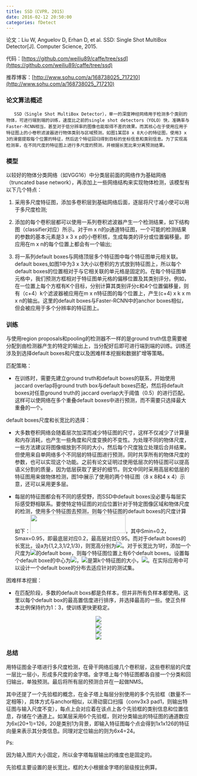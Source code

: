 ```yaml
---
title: SSD（CVPR，2015）
date: 2016-02-12 20:50:00
categories: fDetect
---
```


<script type="text/javascript" src="http://cdn.mathjax.org/mathjax/latest/MathJax.js?config=default"></script>

论文：Liu W, Anguelov D, Erhan D, et al. SSD: Single Shot MultiBox Detector[J]. Computer Science, 2015.

代码：[https://github.com/weiliu89/caffe/tree/ssd](https://github.com/weiliu89/caffe/tree/ssd)

推荐博客：[http://www.sohu.com/a/168738025_717210](http://www.sohu.com/a/168738025_717210)

### 论文算法概述

       SSD（Single Shot MultiBox Detector），单一的深度神经网络用于检测多个类别的物体，可进行端到端的训练，速度比之前的single shot detectors（YOLO）快，准确率与Faster-RCNN相当，甚至对于低分辨率的图像也能取得不差的效果。而其核心在于使用应用于特征图上的小卷积滤波器进行物体类别与区域预测，如图1某层8 x 8大小的特征图，使用3 x 3的滑窗提取每个位置的特征，然后这个特征回归得到目标的坐标信息和类别信息。为了实现高检测率，在不同尺度的特征图上进行多尺度的预测，并根据长宽比来分离预测结果。

### 模型

   以较好的物体分类网络（如VGG16）中分类层前面的网络作为基础网络（truncated base network），再添加上一些网络结构来实现物体检测，该模型有以下几个特点：

1. 采用多尺度特征图，添加多卷积层到基础网络后面，逐层将尺寸减小使可以用于多尺度检测;

2. 添加的每个卷积层都可以使用一系列卷积滤波器产生一个检测结果，如下结构图（classifier对应）所示。对于m x n的p通道特征图，一个可能的检测结果的参数的基本元素是3 x 3 x p的小卷积核，生成每类的评分或位置偏移量。即应用在m x n的每个位置上都会有一个输出;

3. 将一系列default boxes与网络顶层多个特征图中每个特征图单元相关联。default boxes,如图1中为3 x 3大小以卷积的方式放到特征图上，所以每个default boxes的位置相对于与它相关联的单元格是固定的。在每个特征图单元格中，我们预测方框相对于特征图单元格的偏移位置及其类别评分。例如，在一位置上每个方框有K个目标，分别计算其类别评分c和4个位置偏移量，则有（c+4）k个滤波器被应用在m x n特征图的每个位置上，产生(c+4) x k x m x n的输出。这里的default boxes与Faster-RCNN中的anchor boxes相似，但会被应用于多个分辨率的特征图上。

### 训练

   与使用region proposals和pooling的检测器不一样的是ground truth信息需要被分配到由检测器产生的特定的输出上，当分配好后即可进行端到端的训练。训练还涉及到选择default boxes和尺度以及困难样本挖掘和数据扩增等策略。

匹配策略：

* 在训练时，需要先建立ground truth和default boxes的联系，开始使用jaccard overlap将ground truth box与default boxes匹配，然后将default boxes对任意ground truth的 jaccard overlap大于阈值（0.5）的进行匹配。这样可以使网络在多个重叠default boxes中进行预测，而不需要只选择最大重叠的一个。

default boxes尺度和长宽比的选择：

* 大多数卷积网络会随着层次加深而减少特征图的尺寸，这样不仅减少了计算量和内存消耗，也产生一些角度和尺度变换的不变性。为处理不同的物体尺度，一些方法建议将图像缩放到不同的大小，然后每个尺度独立处理后合并结果。但使用来自单网络多个不同层的特征图进行预测，同时共享所有的物体尺度的参数，也可以实现这个功能。之前有论文证明过使用低层次的特征图可以提高语义分割的质量，因为低层获取了更好的细节。则文中同时采用高层和低层的特征图用来做物体检测，图1中展示了使用的两个特征图（8 x 8和4 x 4）示意，还可以采用更多层。

* 每层的特征图都会有不同的感受野，而SSD中default boxes没必要与每层实际感受野相联系。要使特定特征图的对应位置针对于特定图像区域和物体尺度的检测，使用多个特征图去预测，则每个特征图的default boxes的尺度计算如下：<img src="{{ site.baseurl }}/images/pdDetect/ssd_g1.png" height="50" width="260">，其中Smin=0.2，Smax=0.95，即最底层对应0.2，最高层对应0.95。而对于default boxes的长宽比，设a为{1,2,3,1/2,1/3}，则宽高分别为<img src="http://latex.codecogs.com/gif.latex? w_k^a  = s_k \sqrt a ,\;\;h_k^a  = s_k /\sqrt a "/>。对于长宽比为1时，添加一个尺度为<img src="http://latex.codecogs.com/gif.latex? s'_k  = \sqrt {s_k s_k  + 1}"/>的default boxe，则每个特征图位置上有6个default boxes。设置每个default boxe的中心为<img src="{{ site.baseurl }}/images/pdDetect/ssd_g2.png">，<img src="http://latex.codecogs.com/gif.latex? |f_k |"/>是第k个特征图的大小，<img src="http://latex.codecogs.com/gif.latex? i,j \in [0,|f_k |)"/>。在实际应用中可以设计一个default boxe的分布去适应针对的测试集。

困难样本挖掘：

* 在匹配阶段，多数的default boxs都是负样本，但并非所有负样本都使用。这里以每个default box的最高置信度进行排序，并选择最高的一些。使正负样本比例保持约为1：3，使训练更快更稳定。


<center><img src="{{ site.baseurl }}/images/pdDetect/ssd1.png"></center>

<center><img src="{{ site.baseurl }}/images/pdDetect/ssd2.png"></center>

<center><img src="{{ site.baseurl }}/images/pdDetect/ssd3.png"></center>

<center><img src="{{ site.baseurl }}/images/pdDetect/ssd4.png"></center>

### 总结

   用特征图金子塔进行多尺度检测，在骨干网络后接几个卷积层，这些卷积层的尺度一层比一层小，形成多尺度的金字塔。金字塔上每个特征图都各自接一个分类和回归输出，单独预测。最后将所有层的预测合并在一起做NMS。
   
   其中还提了一个先验框的概念，在金子塔上每层分别使用的多个先验框（数量不一定相等），具体方式与anchor相似，以滑动窗口扫描（conv3x3 pad1，则输出特征图与输入尺度不变），每点上会对应着在该点上各个先验框的类别信息和位置信息，存储在个通道上。如某层采用6个先验框，则对分类输出的特征图的通道数应为6x(20+1)=126，20是类别1为背景，即输入特征图每个点会得到1x1x126的特征向量来表示其分类信息。同理对定位输出的则为6x4=24。

Ps:
   
   因为输入图片大小固定，所以金字塔每层输出的维度也是固定的。

   先验框主要设置的是长宽比，框的大小根据金字塔的层级按比例算。